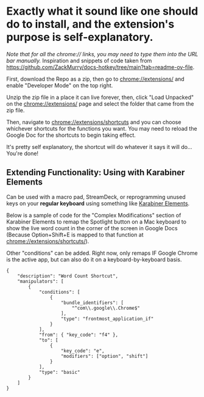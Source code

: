 # Exactly what it sound like one should do to install, and the extension's purpose is self-explanatory.

_Note that for all the chrome:// links, you may need to type them into the URL bar manually._ Inspiration and snippets of code taken from <https://github.com/ZackMurry/docs-hotkey/tree/main?tab=readme-ov-file>.

First, download the Repo as a zip, then go to <chrome://extensions/> and enable "Developer Mode" on the top right.

Unzip the zip file in a place it can live forever, then, click "Load Unpacked" on the <chrome://extensions/> page and select the folder that came from the zip file.

Then, navigate to <chrome://extensions/shortcuts> and you can choose whichever shortcuts for the functions you want. You may need to reload the Google Doc for the shortcuts to begin taking effect.

It's pretty self explanatory, the shortcut will do whatever it says it will do... You're done!

## Extending Functionality: Using with Karabiner Elements

Can be used with a macro pad, StreamDeck, or reprogramming unused keys on your __regular keyboard__ using something like [Karabiner Elements](https://karabiner-elements.pqrs.org/).

Below is a sample of code for the "Complex Modifications" section of Karabiner Elements to remap the Spotlight button on a Mac keyboard to show the live word count in the corner of the screen in Google Docs (Because Option+Shift+E is mapped to that function at <chrome://extensions/shortcuts/>).

Other "conditions" can be added. Right now, only remaps IF Google Chrome is the active app, but can also do it on a keyboard-by-keyboard basis.

```
{
    "description": "Word Count Shortcut",
    "manipulators": [
        {
            "conditions": [
                {
                    "bundle_identifiers": [
                        "^com\\.google\\.Chrome$"
                    ],
                    "type": "frontmost_application_if"
                }
            ],
            "from": { "key_code": "f4" },
            "to": [
                {
                    "key_code": "e",
                    "modifiers": ["option", "shift"]
                }
            ],
            "type": "basic"
        }
    ]
}
```